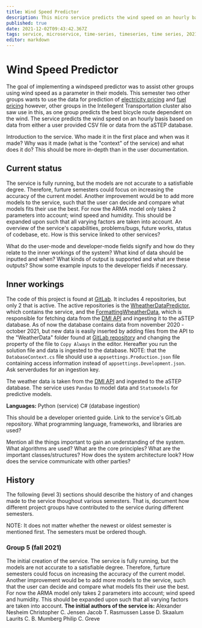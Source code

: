 ```yaml
---
title: Wind Speed Predictor
description: This micro service predicts the wind speed on an hourly basis for a set number of time steps ahead in time.
published: true
date: 2021-12-02T09:43:42.367Z
tags: service, microservice, time-series, timeseries, time series, 2021, f21
editor: markdown
---
```


# Wind Speed Predictor
The goal of implementing a windspeed predictor was to assist other groups using wind speed as a parameter in their models. This semester two other groups wants to use the data for prediction of [electricity pricing](url) and [fuel pricing](url) however, other groups in the Intellegent Transportation cluster also saw use in this, as one group predicts the best bicycle route dependent on the wind.
The service predicts the wind speed on an hourly basis based on data from either a user provided CSV file or data from the aSTEP database.


Introduction to the service. Who made it in the first place and when was it made? Why was it made (what is the "context" of the service) and what does it do? This should be more in-depth than in the user documentation.

## Current status
The service is fully running, but the models are not accurate to a satisfiable degree. Therefore, furture semesters could focus on increasing the accuracy of the current model.
Another improvement would be to add more models to the service, such that the user can decide and compare what models fits their use the best.
For now the ARMA model only takes 2 parameters into account; wind speed and humidity. This should be expanded upon such that all varying factors are taken into account.
An overview of the service's capabilities, problems/bugs, future works, status of codebase, etc. How is this service linked to other services?


What do the user-mode and developer-mode fields signify and how do they relate to the inner workings of the system?
What kind of data should be inputted and when?
What kinds of output is supported and what are these outputs? Show some example inputs to the developer fields if necessary.

## Inner workings

The code of this project is found at [GitLab](https://daisy-git.cs.aau.dk/astep-2021/group-5). It includes 4 repositories, but only 2 that is active. The active repositories is the [WheatherDataPredictor](https://daisy-git.cs.aau.dk/astep-2021/group-5/weatherdatapredictor), which contains the service, and the [FormattingWheatherData](https://daisy-git.cs.aau.dk/astep-2021/group-5/formattingweatherdata), which is responsible for fetching data from the [DMI API](https://dmiapi.govcloud.dk/#!/) and ingesting it to the aSTEP database. As of now the database contains data from november 2020 - october 2021, but new data is easily inserted by adding files from the API to the "WeatherData" folder found at [GitLab repository](https://daisy-git.cs.aau.dk/astep-2021/group-5/formattingweatherdata/-/tree/master/WeatherDataFormatter) and changing the property of the file to `Copy Always` in the editor. Hereafter you run the solution file and data is ingested to the database.
NOTE: that the `DatabaseContext.cs` file should use a `appsettings.Production.json` file containing access information instead of `appsettings.Development.json`. Ask serverdudes for an ingestion key.

The weather data is taken from the [DMI API](https://dmiapi.govcloud.dk/#!/) and ingested to the aSTEP database. The service uses `Pandas` to model data and `Statsmodels` for predictive models.

**Languages:**
Python (service)
C# (database ingestion)

This should be a developer oriented guide. Link to the service's GitLab repository.
What programming language, frameworks, and libraries are used?

Mention all the things important to gain an understanding of the system.
What algorithms are used? What are the core principles? What are the important classes/structures? How does the system architecture look? How does the service communicate with other parties?

## History
The following (level 3) sections should describe the history of and changes made to the service thoughout various semesters. That is, document how different project groups have contributed to the service during different semesters.

NOTE: It does not matter whether the newest or oldest semester is mentioned first. The semesters must be ordered though.

### Group 5 (fall 2021)
The initial creation of the service. The service is fully running, but the models are not accurate to a satisfiable degree. Therefore, furture semesters could focus on increasing the accuracy of the current model.
Another improvement would be to add more models to the service, such that the user can decide and compare what models fits their use the best.
For now the ARMA model only takes 2 parameters into account; wind speed and humidity. This should be expanded upon such that all varying factors are taken into account.
**The initial authors of the service is:**
Alexander Nesheim
Christopher C. Jensen
Jacob T. Rasmussen
Lasse D. Skaalum
Laurits C. B. Mumberg
Philip C. Greve